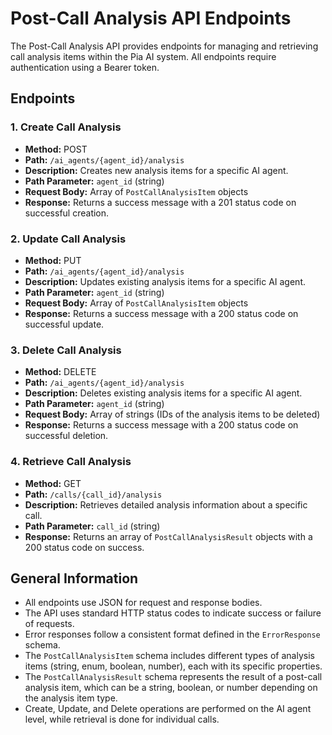 # Post-Call Analysis API Endpoints

The Post-Call Analysis API provides endpoints for managing and retrieving call analysis items within the Pia AI system. All endpoints require authentication using a Bearer token.

## Endpoints

### 1. Create Call Analysis
- **Method:** POST
- **Path:** `/ai_agents/{agent_id}/analysis`
- **Description:** Creates new analysis items for a specific AI agent.
- **Path Parameter:** `agent_id` (string)
- **Request Body:** Array of `PostCallAnalysisItem` objects
- **Response:** Returns a success message with a 201 status code on successful creation.

### 2. Update Call Analysis
- **Method:** PUT
- **Path:** `/ai_agents/{agent_id}/analysis`
- **Description:** Updates existing analysis items for a specific AI agent.
- **Path Parameter:** `agent_id` (string)
- **Request Body:** Array of `PostCallAnalysisItem` objects
- **Response:** Returns a success message with a 200 status code on successful update.

### 3. Delete Call Analysis
- **Method:** DELETE
- **Path:** `/ai_agents/{agent_id}/analysis`
- **Description:** Deletes existing analysis items for a specific AI agent.
- **Path Parameter:** `agent_id` (string)
- **Request Body:** Array of strings (IDs of the analysis items to be deleted)
- **Response:** Returns a success message with a 200 status code on successful deletion.

### 4. Retrieve Call Analysis
- **Method:** GET
- **Path:** `/calls/{call_id}/analysis`
- **Description:** Retrieves detailed analysis information about a specific call.
- **Path Parameter:** `call_id` (string)
- **Response:** Returns an array of `PostCallAnalysisResult` objects with a 200 status code on success.

## General Information

- All endpoints use JSON for request and response bodies.
- The API uses standard HTTP status codes to indicate success or failure of requests.
- Error responses follow a consistent format defined in the `ErrorResponse` schema.
- The `PostCallAnalysisItem` schema includes different types of analysis items (string, enum, boolean, number), each with its specific properties.
- The `PostCallAnalysisResult` schema represents the result of a post-call analysis item, which can be a string, boolean, or number depending on the analysis item type.
- Create, Update, and Delete operations are performed on the AI agent level, while retrieval is done for individual calls.
